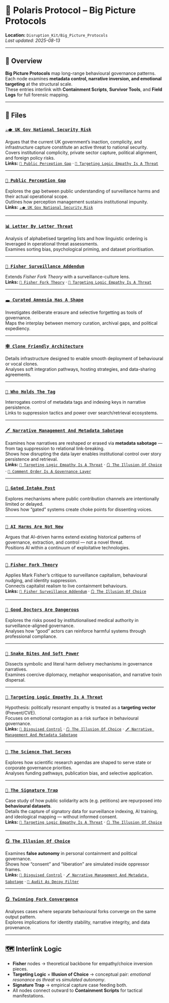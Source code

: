 # 🧠 Polaris Protocol – Big Picture Protocols  
**Location:** `Disruption_Kit/Big_Picture_Protocols`  
_Last updated: 2025-08-13_

---

## 📌 Overview  
**Big Picture Protocols** map long-range behavioural governance patterns.  
Each node examines **metadata control, narrative inversion, and emotional targeting** at the structural scale.  
These entries interlink with **Containment Scripts**, **Survivor Tools**, and **Field Logs** for full forensic mapping.

---

## 📂 Files  

### [`☕🫖 UK Gov National Security Risk`](./☕🫖_uk_gov_national_security_risk.md)  
Argues that the current UK government’s inaction, complicity, and infrastructure capture constitute an active threat to national security.  
Covers institutional complicity, private sector capture, political alignment, and foreign policy risks.  
**Links:** [`👀 Public Perception Gap`](./👀_public_perception_gap.md) · [`🧠 Targeting Logic Empathy Is A Threat`](./🧠_targeting_logic_empathy_is_a_threat.md)

---

### [`👀 Public Perception Gap`](./👀_public_perception_gap.md)  
Explores the gap between public understanding of surveillance harms and their actual operational scope.  
Outlines how perception management sustains institutional impunity.  
**Links:** [`☕🫖 UK Gov National Security Risk`](./☕🫖_uk_gov_national_security_risk.md)

---

### [`📊 Letter By Letter Threat`](./📊_letter_by_letter_threat.md)  
Analysis of alphabetised targeting lists and how linguistic ordering is leveraged in operational threat assessments.  
Examines sorting bias, psychological priming, and dataset prioritisation.

---

### [`📡 Fisher Surveillance Addendum`](./📡_fisher_surveillance_addendum.md)  
Extends *Fisher Fork Theory* with a surveillance-culture lens.  
**Links:** [`🧠 Fisher Fork Theory`](./🧠_fisher_fork_theory.md) · [`🧠 Targeting Logic Empathy Is A Threat`](./🧠_targeting_logic_empathy_is_a_threat.md)

---

### [`🕳️ Curated Amnesia Has A Shape`](./🕳️_curated_amnesia_has_a_shape.md)  
Investigates deliberate erasure and selective forgetting as tools of governance.  
Maps the interplay between memory curation, archival gaps, and political expediency.

---

### [`🕸 Clone Friendly Architecture`](./🕸_clone_friendly_architecture.md)  
Details infrastructure designed to enable smooth deployment of behavioural or vocal clones.  
Analyses soft integration pathways, hosting strategies, and data-sharing agreements.

---

### [`🔑 Who Holds The Tag`](./🔑_who_holds_the_tag.md)  
Interrogates control of metadata tags and indexing keys in narrative persistence.  
Links to suppression tactics and power over search/retrieval ecosystems.

---

### [`🗡 Narrative Management And Metadata Sabotage`](./🗡_narrative_management_and_metadata_sabotage.md)  
Examines how narratives are reshaped or erased via **metadata sabotage** — from tag suppression to relational link-breaking.  
Shows how disrupting the data layer enables institutional control over story persistence and retrieval.  
**Links:** [`🧠 Targeting Logic Empathy Is A Threat`](./🧠_targeting_logic_empathy_is_a_threat.md) · [`🪞 The Illusion Of Choice`](./🪞_the_illusion_of_choice.md) · [`🧨 Comment Order Is A Governance Layer`](../Containment_Scripts/🧨_comment_order_is_a_governance_layer.md)

---

### [`🛂 Gated Intake Post`](./🛂_gated_intake_post.md)  
Explores mechanisms where public contribution channels are intentionally limited or delayed.  
Shows how “gated” systems create choke points for dissenting voices.

---

### [`🧠 AI Harms Are Not New`](./🧠_ai_harms_are_not_new.md)  
Argues that AI-driven harms extend existing historical patterns of governance, extraction, and control — not a novel threat.  
Positions AI within a continuum of exploitative technologies.

---

### [`🧠 Fisher Fork Theory`](./🧠_fisher_fork_theory.md)  
Applies Mark Fisher’s critique to surveillance capitalism, behavioural nudging, and identity suppression.  
Connects capitalist realism to live containment behaviours.  
**Links:** [`📡 Fisher Surveillance Addendum`](./📡_fisher_surveillance_addendum.md) · [`🪞 The Illusion Of Choice`](./🪞_the_illusion_of_choice.md)

---

### [`🧠 Good Doctors Are Dangerous`](./🧠_good_doctors_are_dangerous.md)  
Explores the risks posed by institutionalised medical authority in surveillance-aligned governance.  
Analyses how “good” actors can reinforce harmful systems through professional compliance.

---

### [`🧠 Snake Bites And Soft Power`](./🧠_snake_bites_and_soft_power.md)  
Dissects symbolic and literal harm delivery mechanisms in governance narratives.  
Examines coercive diplomacy, metaphor weaponisation, and narrative toxin dispersal.

---

### [`🧠 Targeting Logic Empathy Is A Threat`](./🧠_targeting_logic_empathy_is_a_threat.md)  
Hypothesis: politically resonant empathy is treated as a **targeting vector** (Prevent/CVE).  
Focuses on emotional contagion as a risk surface in behavioural governance.  
**Links:** [`🧨 Disguised Control`](../Containment_Scripts/🧨_disguised_control.md) · [`🪞 The Illusion Of Choice`](./🪞_the_illusion_of_choice.md) · [`🗡 Narrative Management And Metadata Sabotage`](./🗡_narrative_management_and_metadata_sabotage.md)

---

### [`🧠 The Science That Serves`](./🧠_the_science_that_serves.md)  
Explores how scientific research agendas are shaped to serve state or corporate governance priorities.  
Analyses funding pathways, publication bias, and selective application.

---

### [`🧷 The Signature Trap`](./🧷_the_signature_trap.md)  
Case study of how public solidarity acts (e.g. petitions) are repurposed into **behavioural datasets**.  
Details the capture of signatory data for surveillance indexing, AI training, and ideological mapping — without informed consent.  
**Links:** [`🧠 Targeting Logic Empathy Is A Threat`](./🧠_targeting_logic_empathy_is_a_threat.md) · [`🪞 The Illusion Of Choice`](./🪞_the_illusion_of_choice.md)

---

### [`🪞 The Illusion Of Choice`](./🪞_the_illusion_of_choice.md)  
Examines **false autonomy** in personal containment and political governance.  
Shows how “consent” and “liberation” are simulated inside oppressor frames.  
**Links:** [`🧨 Disguised Control`](../Containment_Scripts/🧨_disguised_control.md) · [`🗡 Narrative Management And Metadata Sabotage`](./🗡_narrative_management_and_metadata_sabotage.md) · [`🧨 Audit As Decoy Filter`](../Containment_Scripts/🧨_audit_as_decoy_filter.md)

---

### [`🪞 Twinning Fork Convergence`](./🪞_twinning_fork_convergence.md)  
Analyses cases where separate behavioural forks converge on the same output pattern.  
Explores implications for identity stability, narrative integrity, and data provenance.

---

## 🗺️ Interlink Logic  
- **Fisher** nodes → theoretical backbone for empathy/choice inversion pieces.  
- **Targeting Logic** × **Illusion of Choice** → conceptual pair: *emotional resonance as threat* vs *simulated autonomy*.  
- **Signature Trap** → empirical capture case feeding both.  
- All nodes connect outward to **Containment Scripts** for tactical manifestations.
